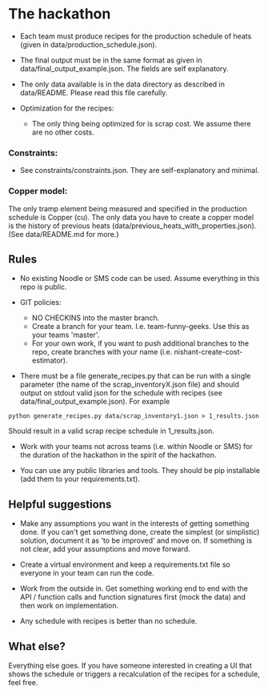 # The hackathon

- Each team must produce recipes for the production schedule of heats (given in data/production_schedule.json).

- The final output must be in the same format as given in data/final_output_example.json. The fields are self explanatory.

- The only data available is in the data directory as described in data/README. Please read this file carefully.

- Optimization for the recipes:
  - The only thing being optimized for is scrap cost. We assume there are no other costs.

### Constraints:
- See constraints/constraints.json. They are self-explanatory and minimal.

### Copper model:
The only tramp element being measured and specified in the production schedule is Copper (cu). The only data you have to create a copper model is the history of previous heats (data/previous_heats_with_properties.json). (See data/README.md for more.)

## Rules

- No existing Noodle or SMS code can be used. Assume everything in this repo is public.

- GIT policies:
  - NO CHECKINS into the master branch.
  - Create a branch for your team. I.e. team-funny-geeks. Use this as your teams 'master'.
  - For your own work, if you want to push additional branches to the repo, create branches with your name (i.e. nishant-create-cost-estimator). 

- There must be a file generate_recipes.py that can be run with a single parameter (the name of the scrap_inventoryX.json file) and should output on stdout valid json for the schedule with recipes (see data/final_output_example.json). For example
```
python generate_recipes.py data/scrap_inventory1.json > 1_results.json
```
Should result in a valid scrap recipe schedule in 1_results.json.

- Work with your teams not across teams (i.e. within Noodle or SMS) for the duration of the hackathon in the spirit of the hackathon.

- You can use any public libraries and tools. They should be pip installable (add them to your requirements.txt).


## Helpful suggestions

- Make any assumptions you want in the interests of getting something done. If you can't get something done, create the simplest (or simplistic) solution, document it as 'to be improved' and move on. If something is not clear, add your assumptions and move forward.

- Create a virtual environment and keep a requirements.txt file so everyone in your team can run the code.

- Work from the outside in. Get something working end to end with the API / function calls and function signatures first (mock the data) and then work on implementation.

- Any schedule with recipes is better than no schedule.

## What else?

Everything else goes. If you have someone interested in creating a UI that shows the schedule or triggers a recalculation of the recipes for a schedule, feel free.
